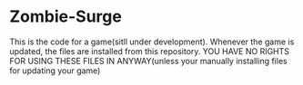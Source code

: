 # Zombie-Surge
This is the code for a game(sitll under development). Whenever the game is updated, the files are installed from this repository. YOU HAVE NO RIGHTS FOR USING THESE FILES IN ANYWAY(unless your manually installing files for updating your game)
